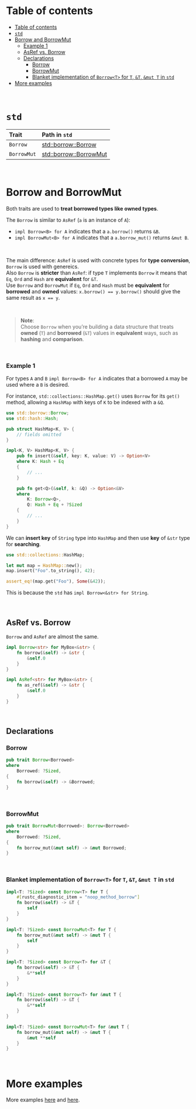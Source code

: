 # Table of contents
- [Table of contents](#table-of-contents)
- [`std`](#std)
- [Borrow and BorrowMut](#borrow-and-borrowmut)
    - [Example 1](#example-1)
  - [AsRef vs. Borrow](#asref-vs-borrow)
  - [Declarations](#declarations)
    - [Borrow](#borrow)
    - [BorrowMut](#borrowmut)
    - [Blanket implementation of `Borrow<T>` for `T`, `&T`, `&mut T` in `std`](#blanket-implementation-of-borrowt-for-t-t-mut-t-in-std)
- [More examples](#more-examples)

<br>

# `std`
|Trait|Path in `std`|
|:----|:------------|
|`Borrow`|[std::borrow::Borrow](https://doc.rust-lang.org/std/borrow/trait.Borrow.html)|
|`BorrowMut`|[std::borrow::BorrowMut](https://doc.rust-lang.org/std/borrow/trait.BorrowMut.html)|

<br>

# Borrow and BorrowMut
Both traits are used to **treat borrowed types like owned types**.<br>

The `Borrow` is similar to `AsRef` (`a` is an instance of `A`):
- `impl Borrow<B> for A` indicates that a `a.borrow()` returns `&B`.
- `impl BorrowMut<B> for A` indicates that a `a.borrow_mut()` returns `&mut B`.

<br>

The main difference: `AsRef` is used with concrete types for **type conversion**, `Borrow` is used with genereics.<br>
Also `Borrow` is **stricter** than `AsRef`: if type `T` implements `Borrow` it means that `Eq`, `Ord` and `Hash` are **equivalent** for `&T`.<br>
Use `Borrow` and `BorrowMut` if `Eq`, `Ord` and `Hash` must be **equivalent** for **borrowed** and **owned** values: `x.borrow() == y.borrow()` should give the same result as `x == y`.<br>

<br>

> **Note**:<br>
> Choose `Borrow` when you’re building a data structure that treats **owned** (`T`) and **borrowed** (`&T`) values in **equivalent** ways, such as **hashing** and **comparison**.<br>

<br>

### Example 1
For types ``A`` and ``B`` ``impl Borrow<B> for A`` indicates that a borrowed ``A`` may be used where a ``B`` is desired.<br>

For instance, ``std::collections::HashMap.get()`` uses ``Borrow`` for its ``get()`` method, allowing a ``HashMap`` with keys of ``K`` to be indexed with a ``&Q``.<br>

```Rust
use std::borrow::Borrow;
use std::hash::Hash;

pub struct HashMap<K, V> {
    // fields omitted
}

impl<K, V> HashMap<K, V> {
    pub fn insert(&self, key: K, value: V) -> Option<V>
    where K: Hash + Eq
    {
        // ...
    }

    pub fn get<Q>(&self, k: &Q) -> Option<&V>
    where
        K: Borrow<Q>,
        Q: Hash + Eq + ?Sized
    {
        // ...
    }
}
```

We can **insert key** of `String` type into `HashMap` and then use **key** of `&str` type for **searching**.<br>

```Rust
use std::collections::HashMap;

let mut map = HashMap::new();
map.insert("Foo".to_string(), 42);

assert_eq!(map.get("Foo"), Some(&42));
```

This is because the `std` has ``impl Borrow<&str> for String``.

<br>

## AsRef vs. Borrow
`Borrow` and `AsRef` are almost the same.<br>
```Rust
impl Borrow<str> for MyBox<&str> {
    fn borrow(&self) -> &str {
        &self.0
    }
}

impl AsRef<str> for MyBox<&str> {
    fn as_ref(&self) -> &str {
        &self.0
    }
}
```

<br>

## Declarations
### Borrow
```Rust
pub trait Borrow<Borrowed>
where
    Borrowed: ?Sized,
{
    fn borrow(&self) -> &Borrowed;
}
```

<br>

### BorrowMut
```Rust
pub trait BorrowMut<Borrowed>: Borrow<Borrowed>
where
    Borrowed: ?Sized,
{
    fn borrow_mut(&mut self) -> &mut Borrowed;
}
```

<br>

### Blanket implementation of `Borrow<T>` for `T`, `&T`, `&mut T` in `std`
```Rust
impl<T: ?Sized> const Borrow<T> for T {
    #[rustc_diagnostic_item = "noop_method_borrow"]
    fn borrow(&self) -> &T {
        self
    }
}

impl<T: ?Sized> const BorrowMut<T> for T {
    fn borrow_mut(&mut self) -> &mut T {
        self
    }
}

impl<T: ?Sized> const Borrow<T> for &T {
    fn borrow(&self) -> &T {
        &**self
    }
}

impl<T: ?Sized> const Borrow<T> for &mut T {
    fn borrow(&self) -> &T {
        &**self
    }
}

impl<T: ?Sized> const BorrowMut<T> for &mut T {
    fn borrow_mut(&mut self) -> &mut T {
        &mut **self
    }
}
```

<br>

# More examples
More examples [here](https://github.com/carmenere/easy-rust/blob/main/examples/traits/borrow-for-case-insensitive-str.md) and [here](https://github.com/carmenere/easy-rust/blob/main/examples/hashmaps/borrow-own-hashmap-implementation.md).
